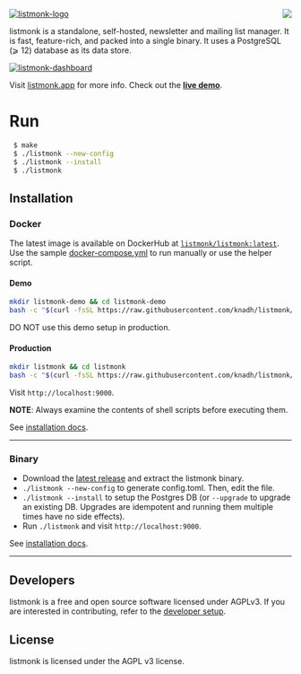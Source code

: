 <a href="https://zerodha.tech"><img src="https://zerodha.tech/static/images/github-badge.svg" align="right" /></a>

[![listmonk-logo](https://user-images.githubusercontent.com/547147/231084896-835dba66-2dfe-497c-ba0f-787564c0819e.png)](https://listmonk.app)

listmonk is a standalone, self-hosted, newsletter and mailing list manager. It is fast, feature-rich, and packed into a single binary. It uses a PostgreSQL (⩾ 12) database as its data store.

[![listmonk-dashboard](https://user-images.githubusercontent.com/547147/134939475-e0391111-f762-44cb-b056-6cb0857755e3.png)](https://listmonk.app)

Visit [listmonk.app](https://listmonk.app) for more info. Check out the [**live demo**](https://demo.listmonk.app).

# Run
```bash
 $ make
 $ ./listmonk --new-config
 $ ./listmonk --install
 $ ./listmonk
```

## Installation

### Docker

The latest image is available on DockerHub at [`listmonk/listmonk:latest`](https://hub.docker.com/r/listmonk/listmonk/tags?page=1&ordering=last_updated&name=latest). Use the sample [docker-compose.yml](https://github.com/knadh/listmonk/blob/master/docker-compose.yml) to run manually or use the helper script. 

#### Demo

```bash
mkdir listmonk-demo && cd listmonk-demo
bash -c "$(curl -fsSL https://raw.githubusercontent.com/knadh/listmonk/master/install-demo.sh)"
```

DO NOT use this demo setup in production.

#### Production

```bash
mkdir listmonk && cd listmonk
bash -c "$(curl -fsSL https://raw.githubusercontent.com/knadh/listmonk/master/install-prod.sh)"
```
Visit `http://localhost:9000`.

**NOTE**: Always examine the contents of shell scripts before executing them.

See [installation docs](https://listmonk.app/docs/installation).

__________________

### Binary
- Download the [latest release](https://github.com/knadh/listmonk/releases) and extract the listmonk binary.
- `./listmonk --new-config` to generate config.toml. Then, edit the file.
- `./listmonk --install` to setup the Postgres DB (or `--upgrade` to upgrade an existing DB. Upgrades are idempotent and running them multiple times have no side effects).
- Run `./listmonk` and visit `http://localhost:9000`.

See [installation docs](https://listmonk.app/docs/installation).
__________________


## Developers
listmonk is a free and open source software licensed under AGPLv3. If you are interested in contributing, refer to the [developer setup](https://listmonk.app/docs/developer-setup).


## License
listmonk is licensed under the AGPL v3 license.
